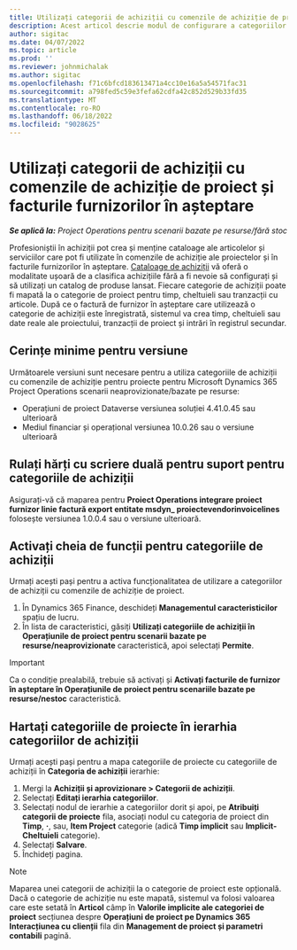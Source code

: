 ```yaml
---
title: Utilizați categorii de achiziții cu comenzile de achiziție de proiect și facturile furnizorilor în așteptare
description: Acest articol descrie modul de configurare a categoriilor de achiziții care pot fi utilizate cu comenzile de achiziție de proiect și cu facturile furnizorilor în așteptare.
author: sigitac
ms.date: 04/07/2022
ms.topic: article
ms.prod: ''
ms.reviewer: johnmichalak
ms.author: sigitac
ms.openlocfilehash: f71c6bfcd183613471a4cc10e16a5a54571fac31
ms.sourcegitcommit: a798fed5c59e3fefa62cdfa42c852d529b33fd35
ms.translationtype: MT
ms.contentlocale: ro-RO
ms.lasthandoff: 06/18/2022
ms.locfileid: "9028625"
---
```

# <a name="use-procurement-categories-with-project-purchase-orders-and-pending-vendor-invoices"></a>Utilizați categorii de achiziții cu comenzile de achiziție de proiect și facturile furnizorilor în așteptare

_**Se aplică la:** Project Operations pentru scenarii bazate pe resurse/fără stoc_

Profesioniștii în achiziții pot crea și menține cataloage ale articolelor și serviciilor care pot fi utilizate în comenzile de achiziție ale proiectelor și în facturile furnizorilor în așteptare. [Cataloage de achiziții](/dynamics365/supply-chain/procurement/procurement-catalogs) vă oferă o modalitate ușoară de a clasifica achizițiile fără a fi nevoie să configurați și să utilizați un catalog de produse lansat. Fiecare categorie de achiziții poate fi mapată la o categorie de proiect pentru timp, cheltuieli sau tranzacții cu articole. După ce o factură de furnizor în așteptare care utilizează o categorie de achiziții este înregistrată, sistemul va crea timp, cheltuieli sau date reale ale proiectului, tranzacții de proiect și intrări în registrul secundar.

## <a name="minimum-version-requirements"></a>Cerințe minime pentru versiune

Următoarele versiuni sunt necesare pentru a utiliza categoriile de achiziții cu comenzile de achiziție pentru proiecte pentru Microsoft Dynamics 365 Project Operations scenarii neaprovizionate/bazate pe resurse:

- Operațiuni de proiect Dataverse versiunea soluției 4.41.0.45 sau ulterioară
- Mediul financiar și operațional versiunea 10.0.26 sau o versiune ulterioară

## <a name="run-dual-write-maps-for-procurement-category-support"></a>Rulați hărți cu scriere duală pentru suport pentru categoriile de achiziții

Asigurați-vă că maparea pentru **Proiect Operations integrare proiect furnizor linie factură export entitate msdyn\_ proiectevendorinvoicelines** folosește versiunea 1.0.0.4 sau o versiune ulterioară.

## <a name="enable-the-feature-key-for-procurement-categories"></a>Activați cheia de funcții pentru categoriile de achiziții

Urmați acești pași pentru a activa funcționalitatea de utilizare a categoriilor de achiziții cu comenzile de achiziție de proiect.

1. În Dynamics 365 Finance, deschideți **Managementul caracteristicilor** spațiu de lucru.
1. În lista de caracteristici, găsiți **Utilizați categoriile de achiziții în Operațiunile de proiect pentru scenarii bazate pe resurse/neaprovizionate** caracteristică, apoi selectați **Permite**.

> [!IMPORTANT]
> Ca o condiție prealabilă, trebuie să activați și **Activați facturile de furnizor în așteptare în Operațiunile de proiect pentru scenariile bazate pe resurse/nestoc** caracteristică.

## <a name="map-project-categories-in-the-procurement-category-hierarchy"></a>Hartați categoriile de proiecte în ierarhia categoriilor de achiziții

Urmați acești pași pentru a mapa categoriile de proiecte cu categoriile de achiziții în **Categoria de achiziții** ierarhie:

1. Mergi la **Achiziții și aprovizionare \> Categorii de achiziții**.
1. Selectați **Editați ierarhia categoriilor**.
1. Selectați nodul de ierarhie a categoriilor dorit și apoi, pe **Atribuiți categorii de proiecte** fila, asociați nodul cu categoria de proiect din **Timp**, **·**, sau, **Item Project** categorie (adică **Timp implicit** sau **Implicit-Cheltuieli** categorie).
1. Selectați **Salvare**.
1. Închideți pagina.

> [!NOTE]
> Maparea unei categorii de achiziții la o categorie de proiect este opțională. Dacă o categorie de achiziție nu este mapată, sistemul va folosi valoarea care este setată în **Articol** câmp în **Valorile implicite ale categoriei de proiect** secțiunea despre **Operațiuni de proiect pe Dynamics 365 Interacțiunea cu clienții** fila din **Management de proiect și parametri contabili** pagină.
